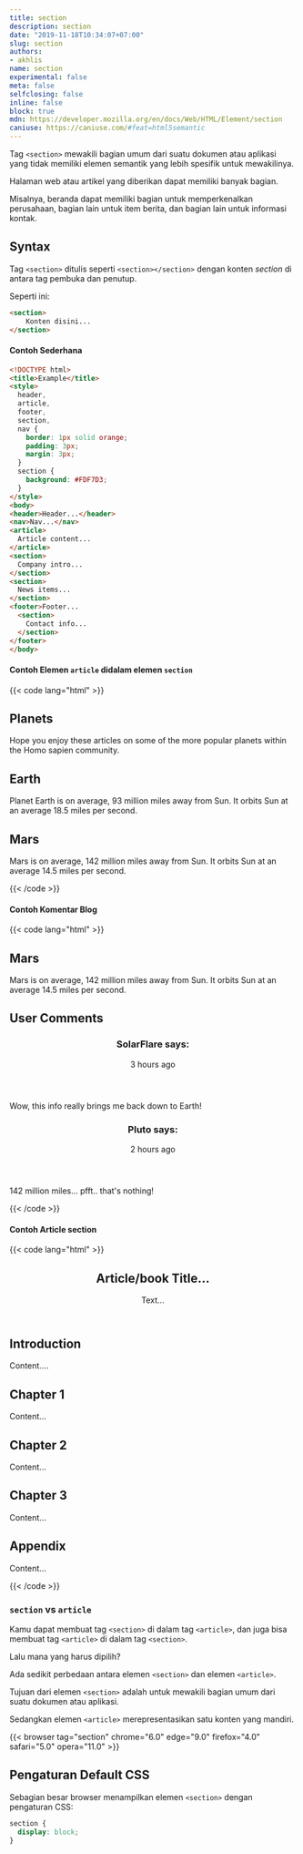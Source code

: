 ```yaml
---
title: section
description: section
date: "2019-11-18T10:34:07+07:00"
slug: section
authors:
- akhlis
name: section
experimental: false
meta: false
selfclosing: false
inline: false
block: true
mdn: https://developer.mozilla.org/en/docs/Web/HTML/Element/section
caniuse: https://caniuse.com/#feat=html5semantic
---
```


Tag `<section>` mewakili bagian umum dari suatu dokumen atau aplikasi yang tidak memiliki elemen semantik yang lebih spesifik untuk mewakilinya.

Halaman web atau artikel yang diberikan dapat memiliki banyak bagian. 

Misalnya, beranda dapat memiliki bagian untuk memperkenalkan perusahaan, bagian lain untuk item berita, dan bagian lain untuk informasi kontak.

## Syntax

Tag `<section>` ditulis seperti `<section></section>` dengan konten _section_ di antara tag pembuka dan penutup.

Seperti ini:

```html
<section>
	Konten disini...
</section>
```

#### Contoh Sederhana

```html
<!DOCTYPE html>
<title>Example</title>
<style>
  header,
  article,
  footer,
  section,
  nav {
    border: 1px solid orange;
    padding: 3px;
    margin: 3px;
  }
  section {
    background: #FDF7D3;
  }
</style>
<body>
<header>Header...</header>
<nav>Nav...</nav>
<article>
  Article content...
</article>
<section>
  Company intro...
</section>
<section>
  News items...
</section>
<footer>Footer...
  <section>
    Contact info...
  </section>
</footer>
</body>
```

#### Contoh Elemen `article` didalam elemen `section`

{{< code lang="html" >}}
<section>
	<h1>Planets</h1>
	<p>Hope you enjoy these articles on some of the more 
		popular planets within the Homo sapien community.</p>
	<article>
		<h2>Earth</h2>
		<p>Planet Earth is on average, 93 million miles away from Sun. 
			It orbits Sun at an average 18.5 miles per second.</p>
	</article>
	<article>
		<h2>Mars</h2>
		<p>Mars is on average, 142 million miles away from Sun. 
			It orbits Sun at an average 14.5 miles per second.</p>
	</article>
</section>
{{< /code >}}

#### Contoh Komentar Blog

{{< code lang="html" >}}
<article>
	<h1>Mars</h1>
	<p>Mars is on average, 142 million miles away from Sun. 
		It orbits Sun at an average 14.5 miles per second.</p>
	<section>
	<h2>User Comments</h2>
	<article>
	<header>
		<h3>SolarFlare says:</h3>
		<p><time datetime="2014-06-05T22:43-08:00">3 hours ago</time></p>
	</header>
		<p>Wow, this info really brings me back down to Earth!</p>
	</article>
	<article>
	<header>
		<h3>Pluto says:</h3>
		<p><time datetime="2014-06-05T23:45-08:00">2 hours ago</time></p>
	</header>
		<p>142 million miles... pfft.. that's nothing!</p>
	</article>
	</section>
</article>
{{< /code >}}

#### Contoh Article section

{{< code lang="html" >}}
<article>
	<header>
	<h1>Article/book Title...</h1>
	<p>Text...</p>
	</header>
	<section>
		<h2>Introduction</h2>
		<p>Content....</p>
	</section>
	<section>
		<h2>Chapter 1</h2>
		<p>Content...</p>
	</section>
	<section>
		<h2>Chapter 2</h2>
		<p>Content...</p>
	</section>
	<section>
		<h2>Chapter 3</h2>
		<p>Content...</p>
	</section>
	<section>
		<h2>Appendix</h2>
		<p>Content...</p>
	</section>
</article>
{{< /code >}}


### `section` vs `article`

Kamu dapat membuat tag `<section>` di dalam tag `<article>`, dan juga bisa membuat tag `<article>` di dalam tag `<section>`.

Lalu mana yang harus dipilih?

Ada sedikit perbedaan antara elemen `<section>` dan elemen `<article>`.

Tujuan dari elemen `<section>` adalah untuk mewakili bagian umum dari suatu dokumen atau aplikasi.

Sedangkan elemen `<article>` merepresentasikan satu konten yang mandiri.

{{< browser tag="section" chrome="6.0" edge="9.0" firefox="4.0" safari="5.0" opera="11.0" >}}

## Pengaturan Default CSS

Sebagian besar browser menampilkan elemen `<section>` dengan pengaturan CSS:

```css
section {
  display: block;
}
```
